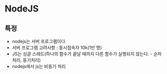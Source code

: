 # NodeJS

## 특정

- nodejs는 서버 프로그램이다.
- 서버 프로그램 고려사항 : 동시접속자 10k(1만 명)
- JS는 싱글 스레드(하나의 함수가 끝날 때까지 다른 함수가 실행되지 않는다. - 순차처리, 동기처리)
- nodejs에서 js는 비동기 처리

